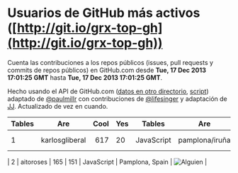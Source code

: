 # Usuarios de GitHub más activos ([http://git.io/grx-top-gh](http://git.io/grx-top-gh))

  Cuenta las contribuciones a los repos públicos (issues, pull requests y commits de repos públicos) en GitHub.com desde  **Tue, 17 Dec 2013 17:01:25 GMT** hasta **Tue, 17 Dec 2013 17:01:25 GMT**.

  Hecho usando el API de GitHub.com ([datos en otro directorio](https://github.com/JJ/top-github-users-data/tree/master/data), [script](https://github.com/JJ/top-github-users)) adaptado de [@paulmillr](https://github.com/paulmillr) con contribuciones de [@lifesinger](https://github.com/lifesinger) y adaptación de [JJ](http://jj.github.io). Actualizado de vez en cuando.

| Tables   |      Are      |  Cool | Yes | Tables   |      Are      |  Cool |
|----------|:-------------:|------:|-----|----------|:-------------:|------:|
| 1 | karlosgliberal | 617 | 20 | JavaScript | pamplona/iruña | ![Karlos](https://avatars3.githubusercontent.com/u/200922?v=3&s=400) | 

| 2 | aitoroses | 165 | 151 | JavaScript | Pamplona, Spain | ![Alguien](https://avatars0.githubusercontent.com/u/1699368?v=3&s=400) | 


